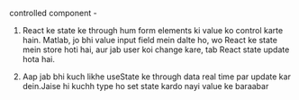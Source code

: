 controlled component -

1. React ke state ke through hum form elements ki value ko control karte hain. Matlab, jo bhi value input field mein dalte ho, wo React ke state mein store hoti hai, aur jab user koi change kare, tab React state update hota hai.

2. Aap jab bhi kuch likhe useState ke through data real time par update kar dein.Jaise hi kuchh type ho set state kardo nayi value ke baraabar
